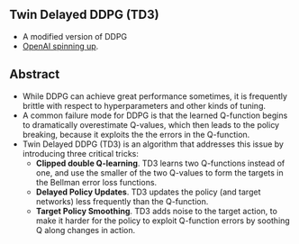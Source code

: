## Twin Delayed DDPG (TD3)
* A modified version of DDPG
* [OpenAI spinning up](https://spinningup.openai.com/en/latest/algorithms/td3.html#background). 

## Abstract
* While DDPG can achieve great performance sometimes, it is frequently brittle with respect to hyperparameters and other kinds of tuning. 
* A common failure mode for DDPG is that the learned Q-function begins to dramatically overestimate Q-values, which then leads to the policy breaking, because it exploits the 
the errors in the Q-function.
* Twin Delayed DDPG (TD3) is an algorithm that addresses this issue by introducing three critical tricks:
  * **Clipped double Q-learning**. TD3 learns two Q-functions instead of one, and use the smaller of the two Q-values to form the targets in the Bellman error loss functions.
  * **Delayed Policy Updates**. TD3 updates the policy (and target networks) less frequently than the Q-function. 
  * **Target Policy Smoothing**. TD3 adds noise to the target action, to make it harder for the policy to exploit Q-function errors by soothing Q along changes in action.

